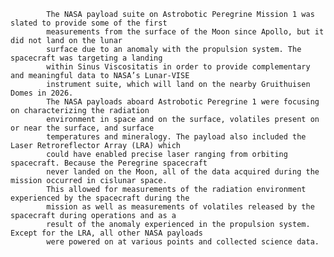 
            The NASA payload suite on Astrobotic Peregrine Mission 1 was slated to provide some of the first 
            measurements from the surface of the Moon since Apollo, but it did not land on the lunar
            surface due to an anomaly with the propulsion system. The spacecraft was targeting a landing 
            within Sinus Viscositatis in order to provide complementary and meaningful data to NASA’s Lunar-VISE 
            instrument suite, which will land on the nearby Gruithuisen Domes in 2026.
            The NASA payloads aboard Astrobotic Peregrine 1 were focusing on characterizing the radiation 
            environment in space and on the surface, volatiles present on or near the surface, and surface 
            temperatures and mineralogy. The payload also included the Laser Retroreflector Array (LRA) which 
            could have enabled precise laser ranging from orbiting spacecraft. Because the Peregrine spacecraft 
            never landed on the Moon, all of the data acquired during the mission occurred in cislunar space. 
            This allowed for measurements of the radiation environment experienced by the spacecraft during the 
            mission as well as measurements of volatiles released by the spacecraft during operations and as a 
            result of the anomaly experienced in the propulsion system. Except for the LRA, all other NASA payloads 
            were powered on at various points and collected science data.
        